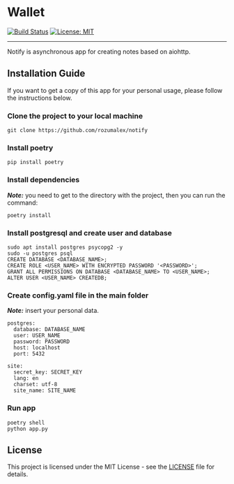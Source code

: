 # Wallet

[![Build Status](https://travis-ci.org/rozumalex/notify.svg?branch=master)](https://travis-ci.org/github/rozumalex/notify)
[![License: MIT](https://img.shields.io/badge/License-MIT-blue.svg)](https://github.com/rozumalex/notify/blob/master/LICENSE)

---

Notify is asynchronous app for creating notes based on aiohttp.


## Installation Guide


If you want to get a copy of this app for your personal usage,
please follow the instructions below.


### Clone the project to your local machine

```
git clone https://github.com/rozumalex/notify
```

### Install poetry

```
pip install poetry
```

### Install dependencies

***Note:*** you need to get to the directory with the project,
then you can run the command: 

```
poetry install
```

### Install postgresql and create user and database

```
sudo apt install postgres psycopg2 -y
sudo -u postgres psql
CREATE DATABASE <DATABASE_NAME>;
CREATE ROLE <USER_NAME> WITH ENCRYPTED PASSWORD '<PASSWORD>';
GRANT ALL PERMISSIONS ON DATABASE <DATABASE_NAME> TO <USER_NAME>;
ALTER USER <USER_NAME> CREATEDB;
```

### Create config.yaml file in the main folder

***Note:*** insert your personal data.

```
postgres:
  database: DATABASE_NAME
  user: USER_NAME
  password: PASSWORD
  host: localhost
  port: 5432

site:
  secret_key: SECRET_KEY
  lang: en
  charset: utf-8
  site_name: SITE_NAME
```

### Run app

```
poetry shell
python app.py
```

## License

This project is licensed under the MIT License - see the [LICENSE](https://github.com/rozumalex/notify/blob/master/LICENSE) file for details.

